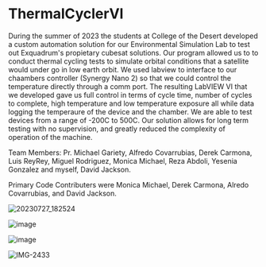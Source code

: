 # ThermalCyclerVI

During the summer of 2023 the students at College of the Desert developed a custom automation solution for our Environmental Simulation Lab to test out Exquadrum's propietary cubesat solutions. Our program allowed us to to conduct thermal cycling tests to simulate orbital conditions that a satellite would under go in low earth orbit. We used labview to interface to our chaambers controller (Synergy Nano 2) so that we could control the temperature directly through a comm port. The resulting LabVIEW VI that we developed gave us full control in terms of cycle time, number of cycles to complete, high temperature and low temperature exposure all while data logging the temperaure of the device and the chamber. We are able to test devices from a range of -200C to 500C. Our solution allows for long term testing with no supervision, and greatly reduced the complexity of operation of the machine. 

Team Members: Pr. Michael Gariety, Alfredo Covarrubias, Derek Carmona, Luis ReyRey, Miguel Rodriguez, Monica Michael, Reza Abdoli, Yesenia Gonzalez and myself, David Jackson.

Primary Code Contributers were Monica Michael, Derek Carmona, Alredo Covarrubias, and David Jackson. 


![20230727_182524](https://github.com/davidjackson323/ThermalCyclerVI/assets/19483270/82e76c76-9e28-4a02-abbb-dd7e0dd520ad)

![image](https://github.com/davidjackson323/ThermalCyclerVI/assets/19483270/561a3b7e-2ce6-429c-b18b-67fcbd7a1a14)

![image](https://github.com/davidjackson323/ThermalCyclerVI/assets/19483270/a6c37087-2b8a-4c8c-8765-2e5f492e31fa)

![IMG-2433](https://github.com/davidjackson323/ThermalCyclerVI/assets/19483270/031bc630-7664-448d-be55-a814757fc782)

